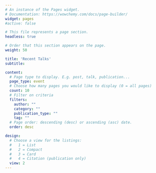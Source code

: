 ```yaml
---
# An instance of the Pages widget.
# Documentation: https://wowchemy.com/docs/page-builder/
widget: pages
#active: false

# This file represents a page section.
headless: true

# Order that this section appears on the page.
weight: 50

title: 'Recent Talks'
subtitle:

content:
  # Page type to display. E.g. post, talk, publication...
  page_type: event
  # Choose how many pages you would like to display (0 = all pages)
  count: 10
  # Filter on criteria
  filters:
    author: ""
    category: ""
    publication_type: ""
    tag: ""
  # Page order: descending (desc) or ascending (asc) date.
  order: desc

design:
  # Choose a view for the listings:
  #   1 = List
  #   2 = Compact
  #   3 = Card
  #   4 = Citation (publication only)
  view: 2
---
```

